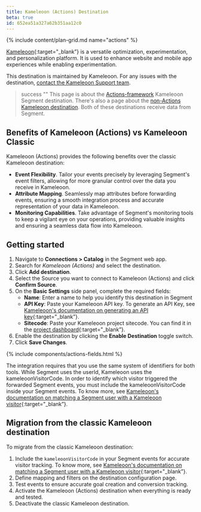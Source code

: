 ```yaml
---
title: Kameleoon (Actions) Destination
beta: true
id: 652ea51a327a62b351aa12c0
---
```


{% include content/plan-grid.md name="actions" %}

[Kameleoon](https://www.kameleoon.com/en?utm_source=segmentio&utm_medium=docs&utm_campaign=partners){:target="_blank”} is a versatile optimization, experimentation, and personalization platform. It is used to enhance website and mobile app experiences while enabling experimentation.

This destination is maintained by Kameleoon. For any issues with the destination, [contact the Kameleoon Support team](mailto:support@kameleoon.com).

> success ""
> This page is about the [Actions-framework](/docs/connections/destinations/actions/) Kameleoon Segment destination. There's also a page about the [non-Actions Kameleoon destination](/docs/connections/destinations/catalog/kameleoon/). Both of these destinations receive data from Segment.


## Benefits of Kameleoon (Actions) vs Kameleoon Classic

Kameleoon (Actions) provides the following benefits over the classic Kameleoon destination:

- **Event Flexibility**. Tailor your events precisely by leveraging Segment's event filters, allowing for more granular control over the data you receive in Kameleoon.
- **Attribute Mapping**. Seamlessly map attributes before forwarding events, ensuring a smooth integration process and accurate representation of your data in Kameleoon.
- **Monitoring Capabilities**. Take advantage of Segment's monitoring tools to keep a vigilant eye on your operations, providing valuable insights and ensuring a seamless data flow into Kameleoon.

## Getting started

1. Navigate to **Connections > Catalog** in the Segment web app.
2. Search for *Kameleoon (Actions)* and select the destination.
3. Click **Add destination**.
4. Select the Source you want to connect to Kameleoon (Actions) and click **Confirm Source**.
5. On the **Basic Settings** side panel, complete the required fields:
     - **Name**: Enter a name to help you identify this destination in Segment
     - **API Key**: Paste your Kameleoon API key. To generate an API Key, see [Kameleoon's documentation on generating an API key](https://help.kameleoon.com/setting-up-segment-destination-actions/#Kameleoon_setup){:target="_blank”}.
     - **Sitecode**: Paste your Kameleoon project sitecode. You can find it in the [project dashboard](https://help.kameleoon.com/question/how-do-i-find-my-site-id/){:target="_blank”}.
6. Enable the destination by clicking the **Enable Destination** toggle switch.
7. Click **Save Changes**.


{% include components/actions-fields.html %}


The integration requires that you use the same system of identifiers for both tools. While Segment uses the userId, Kameleoon uses the kameleoonVisitorCode. In order to identify which visitor triggered the forwarded Segment events, you must include the kameleoonVisitorCode inside your Segment events. To know more, see [Kameleoon's documentation on matching a Segment user with a Kameleoon visitor](https://help.kameleoon.com/setting-up-segment-destination-actions/#Matching_an_Segmentio_user_with_a_Kameleoon_visitor){:target="_blank”}.


## Migration from the classic Kameleoon destination

To migrate from the classic Kameleoon destination:
1. Include the `kameleoonVisitorCode` in your Segment events for accurate visitor tracking. To know more, see [Kameleoon's documentation on matching a Segment user with a Kameleoon visitor](https://help.kameleoon.com/setting-up-segment-destination-actions/#Matching_an_Segmentio_user_with_a_Kameleoon_visitor){:target="_blank”}.
2. Define mapping and filters on the destination configuration page.
3. Test events to ensure accurate goal creation and conversion tracking.
4. Activate the Kameleoon (Actions) destination when everything is ready and tested.
5. Deactivate the classic Kameleoon destination.

